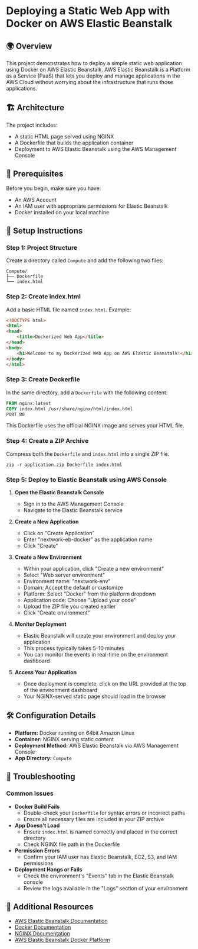 # Deploying a Static Web App with Docker on AWS Elastic Beanstalk

## 🌍 Overview
This project demonstrates how to deploy a simple static web application using Docker on AWS Elastic Beanstalk. AWS Elastic Beanstalk is a Platform as a Service (PaaS) that lets you deploy and manage applications in the AWS Cloud without worrying about the infrastructure that runs those applications.

## 🏗️ Architecture
The project includes:
* A static HTML page served using NGINX
* A Dockerfile that builds the application container
* Deployment to AWS Elastic Beanstalk using the AWS Management Console

## 🥪 Prerequisites
Before you begin, make sure you have:
* An AWS Account
* An IAM user with appropriate permissions for Elastic Beanstalk
* Docker installed on your local machine

## 🧱 Setup Instructions

### Step 1: Project Structure
Create a directory called `Compute` and add the following two files:

```
Compute/
├── Dockerfile
└── index.html
```

### Step 2: Create index.html
Add a basic HTML file named `index.html`. Example:

```html
<!DOCTYPE html>
<html>
<head>
    <title>Dockerized Web App</title>
</head>
<body>
    <h1>Welcome to my Dockerized Web App on AWS Elastic Beanstalk!</h1>
</body>
</html>
```

### Step 3: Create Dockerfile
In the same directory, add a `Dockerfile` with the following content:

```dockerfile
FROM nginx:latest
COPY index.html /usr/share/nginx/html/index.html
PORT 80
```

This Dockerfile uses the official NGINX image and serves your HTML file.

### Step 4: Create a ZIP Archive
Compress both the `Dockerfile` and `index.html` into a single ZIP file.

```
zip -r application.zip Dockerfile index.html
```

### Step 5: Deploy to Elastic Beanstalk using AWS Console

1. **Open the Elastic Beanstalk Console**
   * Sign in to the AWS Management Console
   * Navigate to the Elastic Beanstalk service

2. **Create a New Application**
   * Click on "Create Application"
   * Enter "nextwork-eb-docker" as the application name
   * Click "Create"

3. **Create a New Environment**
   * Within your application, click "Create a new environment"
   * Select "Web server environment"
   * Environment name: "nextwork-env"
   * Domain: Accept the default or customize
   * Platform: Select "Docker" from the platform dropdown
   * Application code: Choose "Upload your code"
   * Upload the ZIP file you created earlier
   * Click "Create environment"

4. **Monitor Deployment**
   * Elastic Beanstalk will create your environment and deploy your application
   * This process typically takes 5-10 minutes
   * You can monitor the events in real-time on the environment dashboard

5. **Access Your Application**
   * Once deployment is complete, click on the URL provided at the top of the environment dashboard
   * Your NGINX-served static page should load in the browser

## 🛠️ Configuration Details
* **Platform:** Docker running on 64bit Amazon Linux
* **Container:** NGINX serving static content
* **Deployment Method:** AWS Elastic Beanstalk via AWS Management Console
* **App Directory:** `Compute`

## 🚨 Troubleshooting

### Common Issues
* **Docker Build Fails**
   * Double-check your `Dockerfile` for syntax errors or incorrect paths
   * Ensure all necessary files are included in your ZIP archive
* **App Doesn't Load**
   * Ensure `index.html` is named correctly and placed in the correct directory
   * Check NGINX file path in the Dockerfile
* **Permission Errors**
   * Confirm your IAM user has Elastic Beanstalk, EC2, S3, and IAM permissions
* **Deployment Hangs or Fails**
   * Check the environment's "Events" tab in the Elastic Beanstalk console
   * Review the logs available in the "Logs" section of your environment

## 🔗 Additional Resources
* [AWS Elastic Beanstalk Documentation](https://docs.aws.amazon.com/elasticbeanstalk/)
* [Docker Documentation](https://docs.docker.com/)
* [NGINX Documentation](https://nginx.org/en/docs/)
* [AWS Elastic Beanstalk Docker Platform](https://docs.aws.amazon.com/elasticbeanstalk/latest/dg/create_deploy_docker.html)
